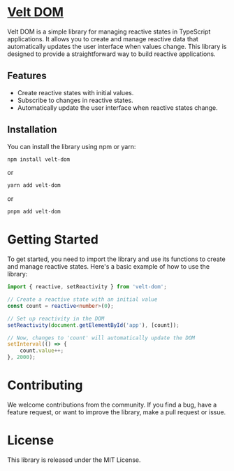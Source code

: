 # [Velt DOM](https://www.npmjs.com/package/velt-dom)

Velt DOM is a simple library for managing reactive states in TypeScript applications. It allows you to create and manage reactive data that automatically updates the user interface when values change. This library is designed to provide a straightforward way to build reactive applications.

## Features

- Create reactive states with initial values.
- Subscribe to changes in reactive states.
- Automatically update the user interface when reactive states change.

## Installation

You can install the library using npm or yarn:

```bash
npm install velt-dom
```
or 
```bash
yarn add velt-dom
```
or 
```bash
pnpm add velt-dom
```

# Getting Started
To get started, you need to import the library and use its functions to create and manage reactive states. Here's a basic example of how to use the library:
```ts
import { reactive, setReactivity } from 'velt-dom';

// Create a reactive state with an initial value
const count = reactive<number>(0);

// Set up reactivity in the DOM
setReactivity(document.getElementById('app'), [count]);

// Now, changes to 'count' will automatically update the DOM
setInterval(() => {
    count.value++;
}, 2000);
```

# Contributing
We welcome contributions from the community. If you find a bug, have a feature request, or want to improve the library, make a pull request or issue.

# License
This library is released under the MIT License.